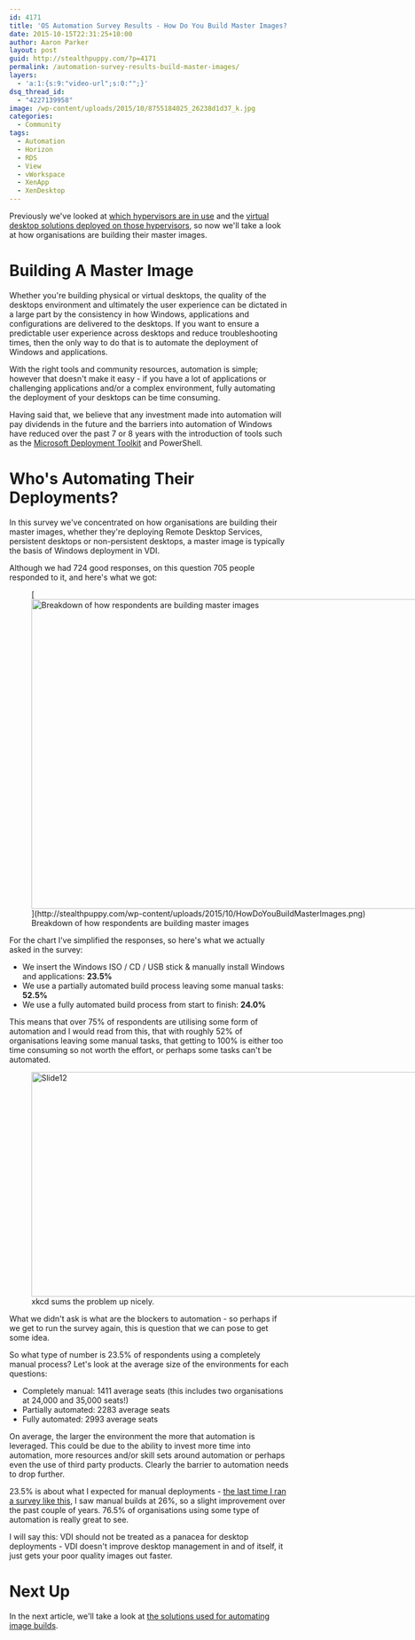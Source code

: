```yaml
---
id: 4171
title: 'OS Automation Survey Results - How Do You Build Master Images?'
date: 2015-10-15T22:31:25+10:00
author: Aaron Parker
layout: post
guid: http://stealthpuppy.com/?p=4171
permalink: /automation-survey-results-build-master-images/
layers:
  - 'a:1:{s:9:"video-url";s:0:"";}'
dsq_thread_id:
  - "4227139958"
image: /wp-content/uploads/2015/10/8755184025_26238d1d37_k.jpg
categories:
  - Community
tags:
  - Automation
  - Horizon
  - RDS
  - View
  - vWorkspace
  - XenApp
  - XenDesktop
---
```

Previously we've looked at [which hypervisors are in use](http://stealthpuppy.com/automation-survey-results-hypervisor/) and the [virtual desktop solutions deployed on those hypervisors](http://stealthpuppy.com/automation-survey-results-vdi-platforms/), so now we'll take a look at how organisations are building their master images.

# Building A Master Image

Whether you're building physical or virtual desktops, the quality of the desktops environment and ultimately the user experience can be dictated in a large part by the consistency in how Windows, applications and configurations are delivered to the desktops. If you want to ensure a predictable user experience across desktops and reduce troubleshooting times, then the only way to do that is to automate the deployment of Windows and applications.

With the right tools and community resources, automation is simple; however that doesn't make it easy - if you have a lot of applications or challenging applications and/or a complex environment, fully automating the deployment of your desktops can be time consuming.

Having said that, we believe that any investment made into automation will pay dividends in the future and the barriers into automation of Windows have reduced over the past 7 or 8 years with the introduction of tools such as the [Microsoft Deployment Toolkit](https://technet.microsoft.com/en-us/windows/dn475741.aspx) and PowerShell.

# Who's Automating Their Deployments?

In this survey we've concentrated on how organisations are building their master images, whether they're deploying Remote Desktop Services, persistent desktops or non-persistent desktops, a master image is typically the basis of Windows deployment in VDI.

Although we had 724 good responses, on this question 705 people responded to it, and here's what we got:

<figure id="attachment_4173" aria-describedby="caption-attachment-4173" style="width: 1024px" class="wp-caption alignnone">[<img class="size-large wp-image-4173" src="http://stealthpuppy.com/wp-content/uploads/2015/10/HowDoYouBuildMasterImages-1024x558.png" alt="Breakdown of how respondents are building master images" width="1024" height="558" srcset="https://stealthpuppy.com/wp-content/uploads/2015/10/HowDoYouBuildMasterImages-1024x558.png 1024w, https://stealthpuppy.com/wp-content/uploads/2015/10/HowDoYouBuildMasterImages-150x82.png 150w, https://stealthpuppy.com/wp-content/uploads/2015/10/HowDoYouBuildMasterImages-300x163.png 300w" sizes="(max-width: 1024px) 100vw, 1024px" />](http://stealthpuppy.com/wp-content/uploads/2015/10/HowDoYouBuildMasterImages.png)<figcaption id="caption-attachment-4173" class="wp-caption-text">Breakdown of how respondents are building master images</figcaption></figure>

For the chart I've simplified the responses, so here's what we actually asked in the survey:

  * We insert the Windows ISO / CD / USB stick & manually install Windows and applications: **23.5%**
  * We use a partially automated build process leaving some manual tasks: **52.5%**
  * We use a fully automated build process from start to finish: **24.0%**

This means that over 75% of respondents are utilising some form of automation and I would read from this, that with roughly 52% of organisations leaving some manual tasks, that getting to 100% is either too time consuming so not worth the effort, or perhaps some tasks can't be automated.

<figure id="attachment_3331" aria-describedby="caption-attachment-3331" style="width: 720px" class="wp-caption alignnone"><img class="wp-image-3331 size-full" src="http://stealthpuppy.com/wp-content/uploads/2013/05/Slide12.png" alt="Slide12" width="720" height="405" srcset="https://stealthpuppy.com/wp-content/uploads/2013/05/Slide12.png 720w, https://stealthpuppy.com/wp-content/uploads/2013/05/Slide12-150x84.png 150w, https://stealthpuppy.com/wp-content/uploads/2013/05/Slide12-300x168.png 300w, https://stealthpuppy.com/wp-content/uploads/2013/05/Slide12-624x351.png 624w" sizes="(max-width: 720px) 100vw, 720px" /><figcaption id="caption-attachment-3331" class="wp-caption-text">xkcd sums the problem up nicely.</figcaption></figure>

What we didn't ask is what are the blockers to automation - so perhaps if we get to run the survey again, this is question that we can pose to get some idea.

So what type of number is 23.5% of respondents using a completely manual process? Let's look at the average size of the environments for each questions:

  * Completely manual: 1411 average seats (this includes two organisations at 24,000 and 35,000 seats!)
  * Partially automated: 2283 average seats
  * Fully automated: 2993 average seats

On average, the larger the environment the more that automation is leveraged. This could be due to the ability to invest more time into automation, more resources and/or skill sets around automation or perhaps even the use of third party products. Clearly the barrier to automation needs to drop further.

23.5% is about what I expected for manual deployments - [the last time I ran a survey like this](http://stealthpuppy.com/hands-off-my-gold-image-a-recap-from-citrix-synergy-2013/), I saw manual builds at 26%, so a slight improvement over the past couple of years. 76.5% of organisations using some type of automation is really great to see.

I will say this: VDI should not be treated as a panacea for desktop deployments - VDI doesn't improve desktop management in and of itself, it just gets your poor quality images out faster.

# Next Up

In the next article, we'll take a look at [the solutions used for automating image builds](http://xenappblog.com/2015/os-automation-survey-results-automation-solutions/).